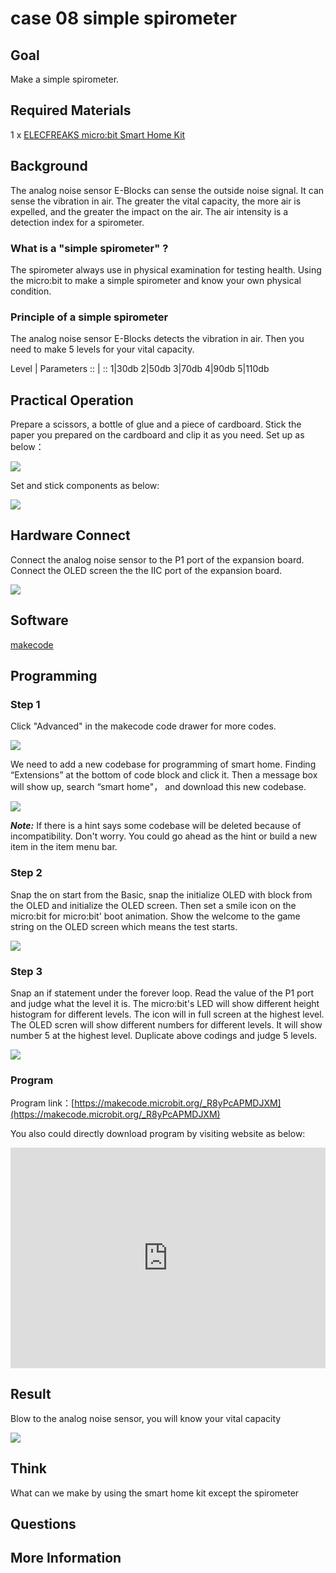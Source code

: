 # case 08 simple spirometer

## Goal


 Make a simple spirometer.

## Required Materials


1 x [ELECFREAKS micro:bit Smart Home Kit](https://shop.elecfreaks.com/products/elecfreaks-micro-bit-smart-home-kit-without-micro-bit-board?_pos=1&_sid=ebbf2bf73&_ss=r)


## Background


 The analog noise sensor E-Blocks can sense the outside noise signal. It can sense the vibration in air. The greater the vital capacity, the more air is expelled, and the greater the impact on the air. The air intensity is a detection index for a spirometer.


### What is a "simple spirometer" ?

 The spirometer always use in physical examination for testing health. Using the micro:bit to make a simple spirometer and know your own physical condition.

### Principle of a simple spirometer

 The analog noise sensor E-Blocks detects the vibration in air. Then you need to make 5 levels for your vital capacity.



Level | Parameters 
:: | :: 
1|30db
2|50db
3|70db
4|90db
5|110db

## Practical Operation


 Prepare a scissors, a bottle of glue and a piece of cardboard.
 Stick the paper you prepared on the cardboard and clip it as you need.
 Set up as below：

![](./images/rQS0zKm.jpg)

Set and stick components as below:

![](./images/psneHwU.jpg)


## Hardware Connect

Connect the analog noise sensor to the P1 port of the expansion board.
Connect the OLED screen the the IIC port of the expansion board.

![](./images/oUij2k8.jpg)

## Software

[makecode](https://makecode.microbit.org/#)
 

## Programming

### Step 1

 Click "Advanced" in the makecode code drawer for more codes.

![](./images/2qCyzQ7.png)

 We need to add a new codebase for programming of smart home. Finding “Extensions” at the bottom of code block and click it. Then a message box will show up, search “smart home"， and download this new codebase.

![](./images/OY706rv.png)

***Note:*** If there is a hint says some codebase will be deleted because of incompatibility. Don't worry. You could go ahead as the hint or build a new item in the item menu bar.


### Step 2

Snap the on start from the Basic, snap the initialize OLED with block from the OLED and initialize the OLED screen.
Then set a smile icon on the micro:bit for micro:bit' boot animation.
Show the welcome to the game string on the OLED screen which means the test starts.

![](./images/LSqXvcg.png)

### Step 3

Snap an if statement under the forever loop. Read the value of the P1 port and judge what the level it is.
The micro:bit's LED will show different height histogram for different levels. The icon will in full screen at the highest level.
The OLED scren will show different numbers for different levels. It will show number 5 at the highest level.
Duplicate above codings and judge 5 levels.


![](./images/QI33sHM.png)



### Program

Program link：[https://makecode.microbit.org/_R8yPcAPMDJXM](https://makecode.microbit.org/_R8yPcAPMDJXM)

You also could directly download program by visiting website as below:

<div style="position:relative;height:0;padding-bottom:70%;overflow:hidden;"><iframe style="position:absolute;top:0;left:0;width:100%;height:100%;" src="https://makecode.microbit.org/#pub:_R8yPcAPMDJXM" frameborder="0" sandbox="allow-popups allow-forms allow-scripts allow-same-origin"></iframe></div>  


## Result


 Blow to the analog noise sensor, you will know your vital capacity

![](./images/hXrR6VL.gif)

## Think


 What can we make by using the smart home kit except the spirometer

## Questions



## More Information



